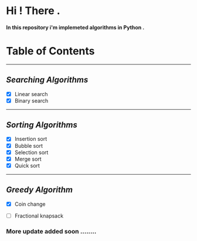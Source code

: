 # Hi ! There .
#### In this repository i'm implemeted algorithms in Python .

# Table of Contents
***
## *Searching Algorithms*

  - [x] Linear search
  - [x] Binary search
***

## *Sorting Algorithms*
  
  - [x] Insertion sort
  - [x] Bubble sort 
  - [x] Selection sort
  - [x] Merge sort 
  - [x] Quick sort
  
***

## *Greedy Algorithm*
  - [x] Coin change
  - [ ] Fractional knapsack 
  
 
### More update added soon ........
